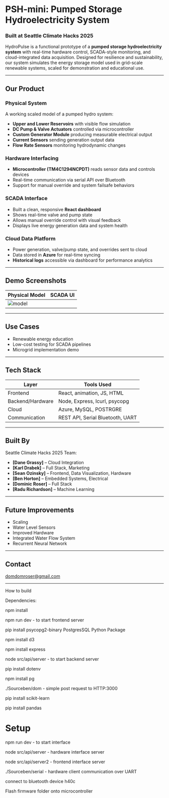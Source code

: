 # PSH-mini: Pumped Storage Hydroelectricity System  
### Built at Seattle Climate Hacks 2025

HydroPulse is a functional prototype of a **pumped storage hydroelectricity system** with real-time hardware control, SCADA-style monitoring, and cloud-integrated data acquisition. Designed for resilience and sustainability, our system simulates the energy storage model used in grid-scale renewable systems, scaled for demonstration and educational use.

---

## Our Product

### Physical System
A working scaled model of a pumped hydro system:
- **Upper and Lower Reservoirs** with visible flow simulation
- **DC Pump & Valve Actuators** controlled via microcontroller
- **Custom Generator Module** producing measurable electrical output
- **Current Sensors** sending generation output data
- **Flow Rate Sensors** monitoring hydrodynamic changes

### Hardware Interfacing
- **Microcontroller (TM4C1294NCPDT)** reads sensor data and controls devices
- Real-time communication via serial API over Bluetooth
- Support for manual override and system failsafe behaviors

### SCADA Interface
- Built a clean, responsive **React dashboard**
- Shows real-time valve and pump state
- Allows manual override control with visual feedback
- Displays live energy generation data and system health

### Cloud Data Platform
- Power generation, valve/pump state, and overrides sent to cloud
- Data stored in **Azure** for real-time syncing
- **Historical logs** accessible via dashboard for performance analytics

---

## Demo Screenshots

| Physical Model | SCADA UI |
|----------------|----------|
| ![model](docs/model.jpg) |

---

## Use Cases
- Renewable energy education
- Low-cost testing for SCADA pipelines
- Microgrid implementation demo

---

## Tech Stack

| Layer            | Tools Used                     |
|------------------|--------------------------------|
| Frontend         | React, animation, JS, HTML     |
| Backend/Hardware | Node, Express, lcurl, psycopg  |
| Cloud            | Azure, MySQL, POSTRGRE         |
| Communication    | REST API, Serial Bluetooth, UART |

---

## Built By

Seattle Climate Hacks 2025 Team:  
- **[Dane Grassy]** – Cloud Integration 
- **[Karl Drabek]** – Full Stack, Marketing 
- **[Sean Ozinsky]** – Frontend, Data Visualization, Hardware
- **[Ben Horton]** – Embedded Systems, Electrical
- **[Dominic Roser]** – Full Stack
- **[Radu Richardson]** – Machine Learning

---

## Future Improvements
- Scaling
- Water Level Sensors
- Improved Hardware
- Integrated Water Flow System
- Recurrent Neural Network

---

## Contact
domdomroser@gmail.com

---


How to build 

Dependencies:

npm install

npm run dev  - to start frontend server

pip install psycopg2-binary PostgresSQL Python Package

npm install d3

npm install express

node src/api/server - to start backend server

pip install dotenv

npm install pg

./Sourceben/dom - simple post request to HTTP:3000

pip install scikit-learn

pip install pandas

# Setup
npm run dev  - to start interface

node src/api/server - hardware interface server

node src/api/server2 - frontend interface server

./Sourceben/serial - hardware client communication over UART

connect to bluetooth device h40c

Flash firmware folder onto microcontroller
